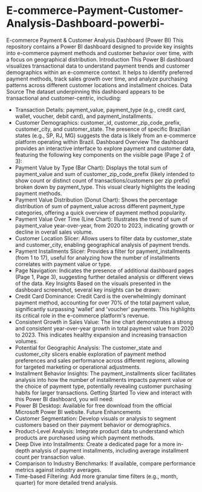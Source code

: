 # E-commerce-Payment-Customer-Analysis-Dashboard-powerbi-
E-commerce Payment & Customer Analysis Dashboard (Power BI)
This repository contains a Power BI dashboard designed to provide key insights into e-commerce payment methods and customer behavior over time, with a focus on geographical distribution.
Introduction
This Power BI dashboard visualizes transactional data to understand payment trends and customer demographics within an e-commerce context. It helps to identify preferred payment methods, track sales growth over time, and analyze purchasing patterns across different customer locations and installment choices.
Data Source
The dataset underpinning this dashboard appears to be transactional and customer-centric, including:
 * Transaction Details: payment_value, payment_type (e.g., credit card, wallet, voucher, debit card), and payment_installments.
 * Customer Demographics: customer_id, customer_zip_code_prefix, customer_city, and customer_state.
The presence of specific Brazilian states (e.g., SP, RJ, MG) suggests the data is likely from an e-commerce platform operating within Brazil.
Dashboard Overview
The dashboard provides an interactive interface to explore payment and customer data, featuring the following key components on the visible page (Page 2 of 3):
 * Payment Value by Type (Bar Chart): Displays the total sum of payment_value and sum of customer_zip_code_prefix (likely intended to show count or distinct count of transactions/customers per zip prefix) broken down by payment_type. This visual clearly highlights the leading payment methods.
 * Payment Value Distribution (Donut Chart): Shows the percentage distribution of sum of payment_value across different payment_type categories, offering a quick overview of payment method popularity.
 * Payment Value Over Time (Line Chart): Illustrates the trend of sum of payment_value year-over-year, from 2020 to 2023, indicating growth or decline in overall sales volume.
 * Customer Location Slicer: Allows users to filter data by customer_state and customer_city, enabling geographical analysis of payment trends.
 * Payment Installments Slicer: Provides a filter for payment_installments (from 1 to 17), useful for analyzing how the number of installments correlates with payment value or type.
 * Page Navigation: Indicates the presence of additional dashboard pages (Page 1, Page 3), suggesting further detailed analysis or different views of the data.
Key Insights
Based on the visuals presented in the dashboard screenshot, several key insights can be drawn:
 * Credit Card Dominance: Credit Card is the overwhelmingly dominant payment method, accounting for over 70% of the total payment value, significantly surpassing 'wallet' and 'voucher' payments. This highlights its critical role in the e-commerce platform's revenue.
 * Consistent Growth in Sales Value: The line chart demonstrates a strong and consistent year-over-year growth in total payment value from 2020 to 2023. This indicates healthy expansion and increasing transaction volumes.
 * Potential for Geographic Analysis: The customer_state and customer_city slicers enable exploration of payment method preferences and sales performance across different regions, allowing for targeted marketing or operational adjustments.
 * Installment Behavior Insights: The payment_installments slicer facilitates analysis into how the number of installments impacts payment value or the choice of payment type, potentially revealing customer purchasing habits for larger transactions.
Getting Started
To view and interact with this Power BI dashboard, you will need:
 * Power BI Desktop: Available for free download from the official Microsoft Power BI website.
Future Enhancements
 * Customer Segmentation: Develop visuals or analysis to segment customers based on their payment behavior or demographics.
 * Product-Level Analysis: Integrate product data to understand which products are purchased using which payment methods.
 * Deep Dive into Installments: Create a dedicated page for a more in-depth analysis of payment installments, including average installment count per transaction value.
 * Comparison to Industry Benchmarks: If available, compare performance metrics against industry averages.
 * Time-based Filtering: Add more granular time filters (e.g., month, quarter) for more detailed trend analysis.
